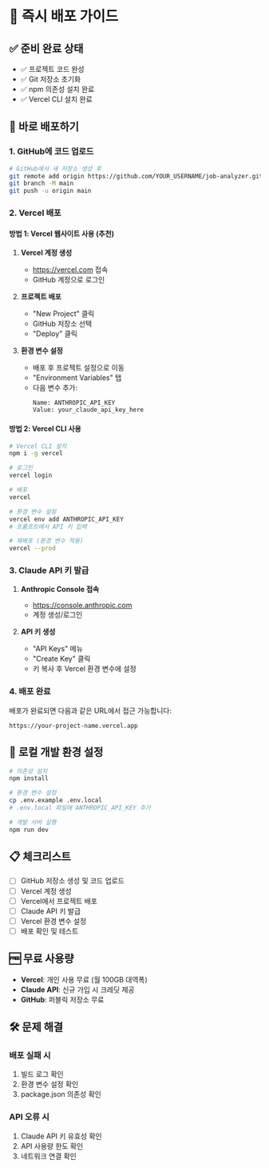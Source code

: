 # 🚀 즉시 배포 가이드

## ✅ 준비 완료 상태
- ✅ 프로젝트 코드 완성
- ✅ Git 저장소 초기화
- ✅ npm 의존성 설치 완료
- ✅ Vercel CLI 설치 완료

## 🎯 바로 배포하기

### 1. GitHub에 코드 업로드

```bash
# GitHub에서 새 저장소 생성 후
git remote add origin https://github.com/YOUR_USERNAME/job-analyzer.git
git branch -M main
git push -u origin main
```

### 2. Vercel 배포

#### 방법 1: Vercel 웹사이트 사용 (추천)

1. **Vercel 계정 생성**
   - https://vercel.com 접속
   - GitHub 계정으로 로그인

2. **프로젝트 배포**
   - "New Project" 클릭
   - GitHub 저장소 선택
   - "Deploy" 클릭

3. **환경 변수 설정**
   - 배포 후 프로젝트 설정으로 이동
   - "Environment Variables" 탭
   - 다음 변수 추가:
     ```
     Name: ANTHROPIC_API_KEY
     Value: your_claude_api_key_here
     ```

#### 방법 2: Vercel CLI 사용

```bash
# Vercel CLI 설치
npm i -g vercel

# 로그인
vercel login

# 배포
vercel

# 환경 변수 설정
vercel env add ANTHROPIC_API_KEY
# 프롬프트에서 API 키 입력

# 재배포 (환경 변수 적용)
vercel --prod
```

### 3. Claude API 키 발급

1. **Anthropic Console 접속**
   - https://console.anthropic.com
   - 계정 생성/로그인

2. **API 키 생성**
   - "API Keys" 메뉴
   - "Create Key" 클릭
   - 키 복사 후 Vercel 환경 변수에 설정

### 4. 배포 완료

배포가 완료되면 다음과 같은 URL에서 접근 가능합니다:
```
https://your-project-name.vercel.app
```

## 🔧 로컬 개발 환경 설정

```bash
# 의존성 설치
npm install

# 환경 변수 설정
cp .env.example .env.local
# .env.local 파일에 ANTHROPIC_API_KEY 추가

# 개발 서버 실행
npm run dev
```

## 📋 체크리스트

- [ ] GitHub 저장소 생성 및 코드 업로드
- [ ] Vercel 계정 생성
- [ ] Vercel에서 프로젝트 배포
- [ ] Claude API 키 발급
- [ ] Vercel 환경 변수 설정
- [ ] 배포 확인 및 테스트

## 🆓 무료 사용량

- **Vercel**: 개인 사용 무료 (월 100GB 대역폭)
- **Claude API**: 신규 가입 시 크레딧 제공
- **GitHub**: 퍼블릭 저장소 무료

## 🛠 문제 해결

### 배포 실패 시
1. 빌드 로그 확인
2. 환경 변수 설정 확인
3. package.json 의존성 확인

### API 오류 시
1. Claude API 키 유효성 확인
2. API 사용량 한도 확인
3. 네트워크 연결 확인